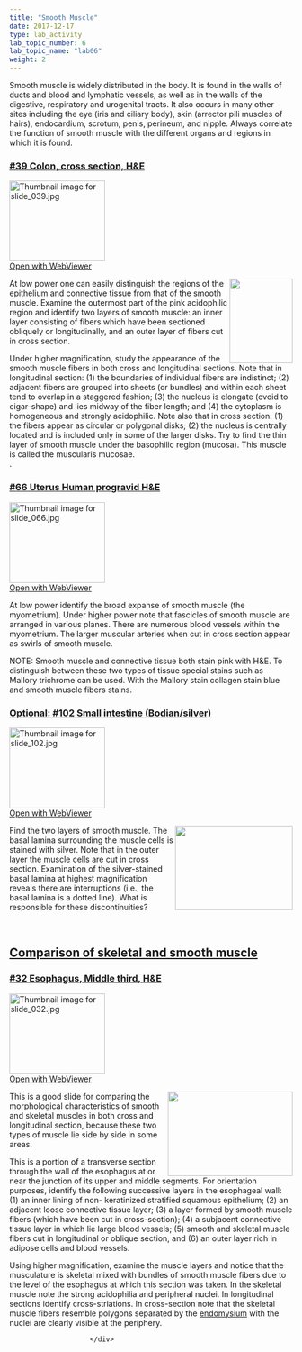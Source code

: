 ```yaml
---
title: "Smooth Muscle"
date: 2017-12-17
type: lab_activity
lab_topic_number: 6
lab_topic_name: "lab06"
weight: 2
---
```

<div class="entrybody">
						<p>Smooth muscle is widely distributed in the body.  It is found in the walls of ducts and blood and lymphatic vessels, as well as in the walls of the digestive, respiratory and urogenital tracts.  It also occurs in many other sites including the eye (iris and ciliary body), skin (arrector pili muscles of hairs), endocardium, scrotum, penis, perineum, and nipple. Always correlate the function of smooth muscle with the different organs and regions in which it is found.</p>

<h3><u>#39 Colon, cross section, <span class="caps">H&amp;E</span></u></h3>

<div class="thumbnail"> <a href="http://virtualslides.cumc.columbia.edu/39.svs/view.apml?" target="_blank"><img alt="Thumbnail image for slide_039.jpg" src="/assets/images/slide_039-thumb-170x143-1479.jpg" width="170" height="143" class="mt-image-left"></a><br><a href="http://virtualslides.cumc.columbia.edu/39.svs/view.apml?" target="_blank">Open with WebViewer</a> </div>

<p><img src="/assets/images/39%20colon.jpg" style="width:112px; height:150px; float:right;">At low power one can easily distinguish the regions of the epithelium and connective tissue from that of the smooth muscle.  Examine the outermost part of the pink acidophilic region and identify two layers of smooth muscle: an inner layer consisting of fibers which have been sectioned obliquely or longitudinally, and an outer layer of fibers cut in cross section.  </p>

<p>Under higher magnification, study the appearance of the smooth muscle fibers in both cross and longitudinal sections.  Note that in longitudinal section: (1) the boundaries of individual fibers are indistinct;  (2) adjacent fibers are grouped into sheets (or bundles) and within each sheet tend to overlap in a staggered fashion; (3) the nucleus is elongate (ovoid to cigar-shape) and lies midway of the fiber length; and  (4) the cytoplasm is homogeneous and strongly acidophilic. Note also that in cross section: (1) the fibers appear as circular or polygonal disks;  (2) the nucleus is centrally located and is included only in some of the larger disks.  Try to find the thin layer of smooth muscle under the basophilic region (mucosa).  This muscle is called the muscularis mucosae.<br>
.</p>

<h3><u>#66 Uterus Human progravid <span class="caps">H&amp;E</span></u></h3>

<div class="thumbnail"> <a href="http://virtualslides.cumc.columbia.edu/66.svs/view.apml?" target="_blank"><img alt="Thumbnail image for slide_066.jpg" src="/assets/images/slide_066-thumb-170x143-1545.jpg" width="170" height="143" class="mt-image-left"></a><br><a href="http://virtualslides.cumc.columbia.edu/66.svs/view.apml?" target="_blank">Open with WebViewer</a> </div>

<p>At low power identify the broad expanse of smooth muscle (the myometrium).  Under higher power note that fascicles of smooth muscle are arranged in various planes.  There are numerous blood vessels within the myometrium. The larger muscular arteries when cut in cross section appear as swirls of smooth muscle.</p>

<p><span class="caps">NOTE</span>: Smooth muscle and connective tissue both stain pink with <span class="caps">H&amp;E.</span> To distinguish between these two types of tissue  special stains such as Mallory trichrome can be used.   With the Mallory stain collagen stain blue and smooth muscle fibers stains.</p>


<h3><u>Optional: #102 Small intestine (Bodian/silver)</u></h3>

<div class="thumbnail"> <a href="http://virtualslides.cumc.columbia.edu/102.svs/view.apml?" target="_blank"><img alt="Thumbnail image for slide_102.jpg" src="/assets/images/slide_102-thumb-170x143-1632.jpg" width="170" height="143" class="mt-image-left"></a><br><a href="http://virtualslides.cumc.columbia.edu/102.svs/view.apml?" target="_blank">Open with WebViewer</a> </div>

<p><img src="/assets/images/102%20small%20intestine%20%281%29.jpg" style="width:209px; height:150px; float:right;">Find the two layers of smooth muscle.  The basal lamina surrounding the muscle cells is stained with silver.  Note that in the outer layer the muscle cells are cut in cross section.  Examination of the silver-stained basal lamina at highest magnification reveals there are interruptions (i.e., the basal lamina is a dotted line).  What is responsible for these discontinuities?</p>

<p><br clear="all"></p>

<h2><u>Comparison of skeletal and smooth muscle</u></h2>

<h3><u>#32 Esophagus, Middle third, <span class="caps">H&amp;E</span></u></h3>

<div class="thumbnail"> <a href="http://virtualslides.cumc.columbia.edu/32.svs/view.apml?" target="_blank"><img alt="Thumbnail image for slide_032.jpg" src="/assets/images/slide_032-thumb-170x143-1464.jpg" width="170" height="143" class="mt-image-left"></a><br><a href="http://virtualslides.cumc.columbia.edu/32.svs/view.apml?" target="_blank">Open with WebViewer</a> </div>

<p><img src="/assets/images/32%20esophagus.jpg" style="width:222px; height:150px; float:right;">This is a good slide for comparing the morphological characteristics of smooth and skeletal muscles in both cross and longitudinal section, because these two types of muscle lie side by side in some areas.</p>

<p>This is a portion of a transverse section through the wall of the esophagus at or near the junction of its upper and middle segments. For orientation purposes, identify the following successive layers in the esophageal wall: (1) an inner lining of non- keratinized stratified squamous epithelium; (2) an adjacent loose connective tissue layer; (3) a layer formed by smooth muscle fibers  (which have been cut in cross-section); (4) a subjacent connective tissue layer in which lie large blood vessels; (5) smooth and skeletal muscle fibers cut in longitudinal or oblique section, and (6) an outer layer rich in adipose cells and blood vessels.</p>

<p>Using higher magnification, examine the muscle layers and notice that the musculature is skeletal mixed with bundles of smooth muscle fibers due to the level of the esophagus at which this section was taken. In the skeletal muscle note the strong acidophilia and peripheral nuclei. In longitudinal sections identify cross-striations. In cross-section note that the skeletal muscle fibers resemble polygons separated by the <u>endomysium</u> with the nuclei are clearly visible at the periphery.</p>
						
						
						</div>
